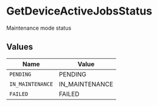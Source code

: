 # GetDeviceActiveJobsStatus

Maintenance mode status


## Values

| Name             | Value            |
| ---------------- | ---------------- |
| `PENDING`        | PENDING          |
| `IN_MAINTENANCE` | IN_MAINTENANCE   |
| `FAILED`         | FAILED           |